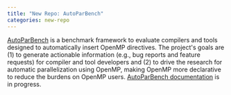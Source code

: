 ```yaml
---
title: "New Repo: AutoParBench"
categories: new-repo
---
```


[AutoParBench](https://github.com/LLNL/AutoParBench) is a benchmark framework to evaluate compilers and tools designed to automatically insert OpenMP directives. The project's goals are (1) to generate actionable information (e.g., bug reports and feature requests) for compiler and tool developers and (2) to drive the research for automatic parallelization using OpenMP, making OpenMP more declarative to reduce the burdens on OpenMP users. [AutoParBench documentation](https://github.com/LLNL/AutoParBench/tree/master/docs) is in progress.
